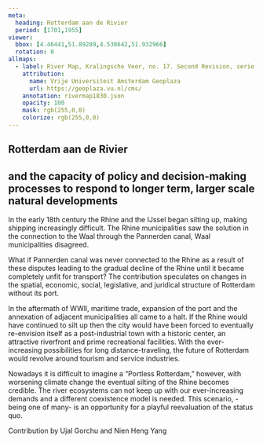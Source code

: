 ```yaml
---
meta:
  heading: Rotterdam aan de Rivier
  period: [1701,1955]
viewer:
  bbox: [4.46441,51.89289,4.530642,51.932966]
  rotation: 0
allmaps:
  - label: River Map, Kralingsche Veer, no. 17. Second Revision, serie II, 1936. Scale 1:5,000. Geoplaza, VU Amsterdam. Signature LL.11007gk.
    attribution:
      name: Vrije Universiteit Amsterdam Geoplaza
      url: https://geoplaza.vu.nl/cms/
    annotation: rivermap1830.json
    opacity: 100
    mask: rgb(255,0,0)
    colorize: rgb(255,0,0)
---
```

## Rotterdam aan de Rivier

## and the capacity of policy and decision-making processes to respond to longer term, larger scale natural developments

In the early 18th century the Rhine and the IJssel began silting up, making shipping increasingly difficult. The Rhine municipalities saw the solution in the connection to the Waal through the Pannerden canal, Waal municipalities disagreed. 

What if Pannerden canal was never connected to the Rhine as a result of these disputes leading to the gradual decline of the Rhine until it became completely unfit for transport? The contribution speculates on changes in the spatial, economic, social, legislative, and juridical structure of Rotterdam without its port.

In the aftermath of WWll, maritime trade, expansion of the port and the annexation of adjacent municipalities all came to a halt. If the Rhine would have continued to silt up then the city would have been forced to eventually re-envision itself as a post-industrial town with a historic center, an attractive riverfront and prime recreational facilities. With the ever-increasing possibilities for long distance-traveling, the future of Rotterdam would revolve around tourism and service industries. 

Nowadays it is difficult to imagine a “Portless Rotterdam,” however, with worsening climate change the eventual silting of the Rhine becomes credible. The river ecosystems can not keep up with our ever-increasing demands and a different coexistence model is needed. This scenario, -being one of many- is an opportunity for a playful reevaluation of the status quo.


Contribution by Ujal Gorchu and Nien Heng Yang

